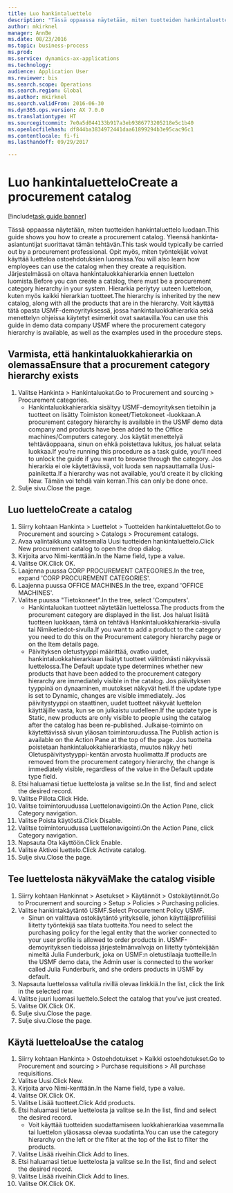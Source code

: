 ```yaml
--- 
title: Luo hankintaluettelo
description: "Tässä oppaassa näytetään, miten tuotteiden hankintaluettelo luodaan."
author: mkirknel
manager: AnnBe
ms.date: 08/23/2016
ms.topic: business-process
ms.prod: 
ms.service: dynamics-ax-applications
ms.technology: 
audience: Application User
ms.reviewer: bis
ms.search.scope: Operations
ms.search.region: Global
ms.author: mkirknel
ms.search.validFrom: 2016-06-30
ms.dyn365.ops.version: AX 7.0.0
ms.translationtype: HT
ms.sourcegitcommit: 7e0a5d044133b917a3eb9386773205218e5c1b40
ms.openlocfilehash: df844ba3834972441daa61899294b3e95cac96c1
ms.contentlocale: fi-fi
ms.lasthandoff: 09/29/2017

---
```

# <a name="create-a-procurement-catalog"></a><span data-ttu-id="36e13-103">Luo hankintaluettelo</span><span class="sxs-lookup"><span data-stu-id="36e13-103">Create a procurement catalog</span></span>

[!include[task guide banner](../../includes/task-guide-banner.md)]

<span data-ttu-id="36e13-104">Tässä oppaassa näytetään, miten tuotteiden hankintaluettelo luodaan.</span><span class="sxs-lookup"><span data-stu-id="36e13-104">This guide shows you how to create a procurement catalog.</span></span> <span data-ttu-id="36e13-105">Yleensä hankinta-asiantuntijat suorittavat tämän tehtävän.</span><span class="sxs-lookup"><span data-stu-id="36e13-105">This task would typically be carried out by a procurement professional.</span></span> <span data-ttu-id="36e13-106">Opit myös, miten työntekijät voivat käyttää luetteloa ostoehdotuksien luonnissa.</span><span class="sxs-lookup"><span data-stu-id="36e13-106">You will also learn how employees can use the catalog when they create a requisition.</span></span> <span data-ttu-id="36e13-107">Järjestelmässä on oltava hankintaluokkahierarkia ennen luettelon luomista.</span><span class="sxs-lookup"><span data-stu-id="36e13-107">Before you can create a catalog, there must be a procurement category hierarchy in your system.</span></span> <span data-ttu-id="36e13-108">Hierarkia periytyy uuteen luetteloon, kuten myös kaikki hierarkian tuotteet.</span><span class="sxs-lookup"><span data-stu-id="36e13-108">The hierarchy is inherited by the new catalog, along with all the products that are in the hierarchy.</span></span> <span data-ttu-id="36e13-109">Voit käyttää tätä opasta USMF-demoyrityksessä, jossa hankintaluokkahierarkia sekä menettelyn ohjeissa käytetyt esimerkit ovat saatavilla.</span><span class="sxs-lookup"><span data-stu-id="36e13-109">You can use this guide in demo data company USMF where the procurement category hierarchy is available, as well as the examples used in the procedure steps.</span></span>


## <a name="ensure-that-a-procurement-category-hierarchy-exists"></a><span data-ttu-id="36e13-110">Varmista, että hankintaluokkahierarkia on olemassa</span><span class="sxs-lookup"><span data-stu-id="36e13-110">Ensure that a procurement category hierarchy exists</span></span>
1. <span data-ttu-id="36e13-111">Valitse Hankinta > Hankintaluokat.</span><span class="sxs-lookup"><span data-stu-id="36e13-111">Go to Procurement and sourcing > Procurement categories.</span></span>
    * <span data-ttu-id="36e13-112">Hankintaluokkahierarkia sisältyy USMF-demoyrityksen tietoihin ja tuotteet on lisätty Toimiston koneet/Tietokoneet -luokkaan.</span><span class="sxs-lookup"><span data-stu-id="36e13-112">A procurement category hierarchy is available in the USMF demo data company and products have been added to the Office machines/Computers category.</span></span> <span data-ttu-id="36e13-113">Jos käytät menettelyä tehtäväoppaana, sinun on ehkä poistettava lukitus, jos haluat selata luokkaa.</span><span class="sxs-lookup"><span data-stu-id="36e13-113">If you’re running this procedure as a task guide, you’ll need to unlock the guide if you want to browse through the category.</span></span> <span data-ttu-id="36e13-114">Jos hierarkia ei ole käytettävissä, voit luoda sen napsauttamalla Uusi-painiketta.</span><span class="sxs-lookup"><span data-stu-id="36e13-114">If a hierarchy was not available, you’d create it by clicking New.</span></span> <span data-ttu-id="36e13-115">Tämän voi tehdä vain kerran.</span><span class="sxs-lookup"><span data-stu-id="36e13-115">This can only be done once.</span></span>  
2. <span data-ttu-id="36e13-116">Sulje sivu.</span><span class="sxs-lookup"><span data-stu-id="36e13-116">Close the page.</span></span>

## <a name="create-a-catalog"></a><span data-ttu-id="36e13-117">Luo luettelo</span><span class="sxs-lookup"><span data-stu-id="36e13-117">Create a catalog</span></span>
1. <span data-ttu-id="36e13-118">Siirry kohtaan Hankinta > Luettelot > Tuotteiden hankintaluettelot.</span><span class="sxs-lookup"><span data-stu-id="36e13-118">Go to Procurement and sourcing > Catalogs > Procurement catalogs.</span></span>
2. <span data-ttu-id="36e13-119">Avaa valintaikkuna valitsemalla Uusi tuotteiden hankintaluettelo.</span><span class="sxs-lookup"><span data-stu-id="36e13-119">Click New procurement catalog to open the drop dialog.</span></span>
3. <span data-ttu-id="36e13-120">Kirjoita arvo Nimi-kenttään.</span><span class="sxs-lookup"><span data-stu-id="36e13-120">In the Name field, type a value.</span></span>
4. <span data-ttu-id="36e13-121">Valitse OK.</span><span class="sxs-lookup"><span data-stu-id="36e13-121">Click OK.</span></span>
5. <span data-ttu-id="36e13-122">Laajenna puussa CORP PROCUREMENT CATEGORIES.</span><span class="sxs-lookup"><span data-stu-id="36e13-122">In the tree, expand 'CORP PROCUREMENT CATEGORIES'.</span></span>
6. <span data-ttu-id="36e13-123">Laajenna puussa OFFICE MACHINES.</span><span class="sxs-lookup"><span data-stu-id="36e13-123">In the tree, expand 'OFFICE MACHINES'.</span></span>
7. <span data-ttu-id="36e13-124">Valitse puussa "Tietokoneet".</span><span class="sxs-lookup"><span data-stu-id="36e13-124">In the tree, select 'Computers'.</span></span>
    * <span data-ttu-id="36e13-125">Hankintaluokan tuotteet näytetään luettelossa.</span><span class="sxs-lookup"><span data-stu-id="36e13-125">The products from the procurement category are displayed in the list.</span></span> <span data-ttu-id="36e13-126">Jos haluat lisätä tuotteen luokkaan, tämä on tehtävä Hankintaluokkahierarkia-sivulla tai Nimiketiedot-sivulla.</span><span class="sxs-lookup"><span data-stu-id="36e13-126">If you want to add a product to the category you need to do this on the Procurement category hierarchy page or on the Item details page.</span></span>  
    * <span data-ttu-id="36e13-127">Päivityksen oletustyyppi määrittää, ovatko uudet, hankintaluokkahierarkiaan lisätyt tuotteet välittömästi näkyvissä luettelossa.</span><span class="sxs-lookup"><span data-stu-id="36e13-127">The Default update type determines whether new products that have been added to the procurement category hierarchy are immediately visible in the catalog.</span></span> <span data-ttu-id="36e13-128">Jos päivityksen tyyppinä on dynaaminen, muutokset näkyvät heti.</span><span class="sxs-lookup"><span data-stu-id="36e13-128">If the update type is set to Dynamic, changes are visible immediately.</span></span> <span data-ttu-id="36e13-129">Jos päivitystyyppi on staattinen, uudet tuotteet näkyvät luettelon käyttäjille vasta, kun se on julkaistu uudelleen.</span><span class="sxs-lookup"><span data-stu-id="36e13-129">If the update type is Static, new products are only visible to people using the catalog after the catalog has been re-published.</span></span> <span data-ttu-id="36e13-130">Julkaise-toiminto on käytettävissä sivun yläosan toimintoruudussa.</span><span class="sxs-lookup"><span data-stu-id="36e13-130">The Publish action is available on the Action Pane at the top of the page.</span></span> <span data-ttu-id="36e13-131">Jos tuotteita poistetaan hankintaluokkahierarkiasta, muutos näkyy heti Oletuspäivitystyyppi-kentän arvosta huolimatta.</span><span class="sxs-lookup"><span data-stu-id="36e13-131">If products are removed from the procurement category hierarchy, the change is immediately visible, regardless of the value in the Default update type field.</span></span>  
8. <span data-ttu-id="36e13-132">Etsi haluamasi tietue luettelosta ja valitse se.</span><span class="sxs-lookup"><span data-stu-id="36e13-132">In the list, find and select the desired record.</span></span>
9. <span data-ttu-id="36e13-133">Valitse Piilota.</span><span class="sxs-lookup"><span data-stu-id="36e13-133">Click Hide.</span></span>
10. <span data-ttu-id="36e13-134">Valitse toimintoruudussa Luettelonavigointi.</span><span class="sxs-lookup"><span data-stu-id="36e13-134">On the Action Pane, click Category navigation.</span></span>
11. <span data-ttu-id="36e13-135">Valitse Poista käytöstä.</span><span class="sxs-lookup"><span data-stu-id="36e13-135">Click Disable.</span></span>
12. <span data-ttu-id="36e13-136">Valitse toimintoruudussa Luettelonavigointi.</span><span class="sxs-lookup"><span data-stu-id="36e13-136">On the Action Pane, click Category navigation.</span></span>
13. <span data-ttu-id="36e13-137">Napsauta Ota käyttöön.</span><span class="sxs-lookup"><span data-stu-id="36e13-137">Click Enable.</span></span>
14. <span data-ttu-id="36e13-138">Valitse Aktivoi luettelo.</span><span class="sxs-lookup"><span data-stu-id="36e13-138">Click Activate catalog.</span></span>
15. <span data-ttu-id="36e13-139">Sulje sivu.</span><span class="sxs-lookup"><span data-stu-id="36e13-139">Close the page.</span></span>

## <a name="make-the-catalog-visible"></a><span data-ttu-id="36e13-140">Tee luettelosta näkyvä</span><span class="sxs-lookup"><span data-stu-id="36e13-140">Make the catalog visible</span></span>
1. <span data-ttu-id="36e13-141">Siirry kohtaan Hankinnat > Asetukset > Käytännöt > Ostokäytännöt.</span><span class="sxs-lookup"><span data-stu-id="36e13-141">Go to Procurement and sourcing > Setup > Policies > Purchasing policies.</span></span>
2. <span data-ttu-id="36e13-142">Valitse hankintakäytäntö USMF.</span><span class="sxs-lookup"><span data-stu-id="36e13-142">Select Procurement Policy USMF.</span></span>
    * <span data-ttu-id="36e13-143">Sinun on valittava ostokäytäntö yritykselle, johon käyttäjäprofiiliisi liitetty työntekijä saa tilata tuotteita.</span><span class="sxs-lookup"><span data-stu-id="36e13-143">You need to select the purchasing policy for the legal entity that the worker connected to your user profile is allowed to order products in.</span></span> <span data-ttu-id="36e13-144">USMF-demoyrityksen tiedoissa järjestelmänvalvoja on liitetty työntekijään nimeltä Julia Funderburk, joka on USMF:n oletustilaaja tuotteille.</span><span class="sxs-lookup"><span data-stu-id="36e13-144">In the USMF demo data, the Admin user is connected to the worker called Julia Funderburk, and she orders products in USMF by default.</span></span>  
3. <span data-ttu-id="36e13-145">Napsauta luettelossa valitulla rivillä olevaa linkkiä.</span><span class="sxs-lookup"><span data-stu-id="36e13-145">In the list, click the link in the selected row.</span></span>
4. <span data-ttu-id="36e13-146">Valitse juuri luomasi luettelo.</span><span class="sxs-lookup"><span data-stu-id="36e13-146">Select the catalog that you’ve just created.</span></span>
5. <span data-ttu-id="36e13-147">Valitse OK.</span><span class="sxs-lookup"><span data-stu-id="36e13-147">Click OK.</span></span>
6. <span data-ttu-id="36e13-148">Sulje sivu.</span><span class="sxs-lookup"><span data-stu-id="36e13-148">Close the page.</span></span>
7. <span data-ttu-id="36e13-149">Sulje sivu.</span><span class="sxs-lookup"><span data-stu-id="36e13-149">Close the page.</span></span>

## <a name="use-the-catalog"></a><span data-ttu-id="36e13-150">Käytä luetteloa</span><span class="sxs-lookup"><span data-stu-id="36e13-150">Use the catalog</span></span>
1. <span data-ttu-id="36e13-151">Siirry kohtaan Hankinta > Ostoehdotukset > Kaikki ostoehdotukset.</span><span class="sxs-lookup"><span data-stu-id="36e13-151">Go to Procurement and sourcing > Purchase requisitions > All purchase requisitions.</span></span>
2. <span data-ttu-id="36e13-152">Valitse Uusi.</span><span class="sxs-lookup"><span data-stu-id="36e13-152">Click New.</span></span>
3. <span data-ttu-id="36e13-153">Kirjoita arvo Nimi-kenttään.</span><span class="sxs-lookup"><span data-stu-id="36e13-153">In the Name field, type a value.</span></span>
4. <span data-ttu-id="36e13-154">Valitse OK.</span><span class="sxs-lookup"><span data-stu-id="36e13-154">Click OK.</span></span>
5. <span data-ttu-id="36e13-155">Valitse Lisää tuotteet.</span><span class="sxs-lookup"><span data-stu-id="36e13-155">Click Add products.</span></span>
6. <span data-ttu-id="36e13-156">Etsi haluamasi tietue luettelosta ja valitse se.</span><span class="sxs-lookup"><span data-stu-id="36e13-156">In the list, find and select the desired record.</span></span>
    * <span data-ttu-id="36e13-157">Voit käyttää tuotteiden suodattamiseen luokkahierarkiaa vasemmalla tai luettelon yläosassa olevaa suodatinta.</span><span class="sxs-lookup"><span data-stu-id="36e13-157">You can use the category hierarchy on the left or the filter at the top of the list to filter the products.</span></span>  
7. <span data-ttu-id="36e13-158">Valitse Lisää riveihin.</span><span class="sxs-lookup"><span data-stu-id="36e13-158">Click Add to lines.</span></span>
8. <span data-ttu-id="36e13-159">Etsi haluamasi tietue luettelosta ja valitse se.</span><span class="sxs-lookup"><span data-stu-id="36e13-159">In the list, find and select the desired record.</span></span>
9. <span data-ttu-id="36e13-160">Valitse Lisää riveihin.</span><span class="sxs-lookup"><span data-stu-id="36e13-160">Click Add to lines.</span></span>
10. <span data-ttu-id="36e13-161">Valitse OK.</span><span class="sxs-lookup"><span data-stu-id="36e13-161">Click OK.</span></span>


